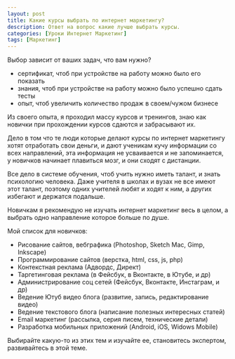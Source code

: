 ```yaml
---
layout: post
title: Какие курсы выбрать по интернет маркетингу?
description: Ответ на вопрос какие лучше выбрать курсы.
categories: [Уроки Интернет Маркетинг]
tags: [Маркетинг]
---
```

Выбор зависит от ваших задач, что вам нужно?
<ul>
<li>сертификат, чтоб при устройстве на работу можно было его показать</li>
<li>знания, чтоб при устройстве на работу можно было успешно сдать тесты</li>
<li>опыт, чтоб увеличить количество продаж в своем/чужом бизнесе</li>
</ul>

Из своего опыта, я проходил массу курсов и тренингов, знаю как новички при прохождении курсов сдаются и забрасывают их.

Дело в том что те люди которые делают курсы по интернет маркетингу хотят отработать свои деньги, и дают ученикам кучу информации со всех направлений, эта информация не усваивается и не запоминается, у новичков начинает плавиться мозг, и они сходят с дистанции.

Все дело в системе обучения, чтоб учить нужно иметь талант, и знать психологию человека. Даже учителя в школах и вузах не все имеют этот талант, поэтому одних учителей любят и ходят к ним, а других избегают и  держатся подальше.

Новичкам я рекомендую не изучать интернет маркетинг весь в целом, а выбрать одно направление которое больше по душе.

Мой список для новичков:
<ul>
<li>Рисование сайтов, вебграфика (Photoshop, Sketch Mac, Gimp, Inkscape)</li>
<li>Программирование сайтов (верстка, html, css, js, php)</li>
<li>Контекстная реклама (Адвордс, Директ)</li>
<li>Таргетинговая реклама (в Фейсбук, в Вконтакте, в Ютубе, и др)</li>
<li>Администрирование соц сетей (Фейсбук, Вконтакте, Инстаграм, и др)</li>
<li>Ведение Ютуб видео блога (развитие, запись, редактирование видео)</li>
<li>Ведение текстового блога (написание полезных интересных статей)</li>
<li>Email маркетинг (раcсылка, серия писем, технические детали)</li>
<li>Разработка мобильных приложений (Android, iOS, Widows Mobile)</li>
</ul>

Выбирайте какую-то из этих тем и изучайте ее, становитесь экспертом, развивайтесь в этой теме.
